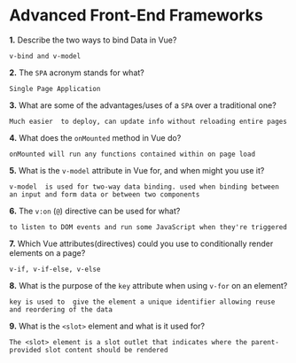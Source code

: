 # Advanced Front-End Frameworks


**1.** Describe the two ways to bind Data in Vue?
<!-- enter you answer in the space below -->
```
v-bind and v-model
```

**2.** The `SPA` acronym stands for what?
<!-- enter you answer in the space below -->
```
Single Page Application
```
**3.** What are some of the advantages/uses of a `SPA` over a traditional one?
<!-- enter you answer in the space below -->
```
Much easier  to deploy, can update info without reloading entire pages
```
**4.** What does the `onMounted` method in Vue do?
<!-- enter you answer in the space below -->
```
onMounted will run any functions contained within on page load
```
**5.** What is the `v-model` attribute in Vue for, and when might you use it?
<!-- enter you answer in the space below -->
```
v-model  is used for two-way data binding. used when binding between an input and form data or between two components
```
**6.** The `v:on` (`@`) directive can be used for what?
<!-- enter you answer in the space below -->
```
to listen to DOM events and run some JavaScript when they're triggered
```
**7.** Which Vue attributes(directives) could you use to conditionally render elements on a page?
<!-- enter you answer in the space below -->
```
v-if, v-if-else, v-else
```
**8.** What is the purpose of the `key` attribute when using `v-for` on an element?
<!-- enter you answer in the space below -->
```
key is used to  give the element a unique identifier allowing reuse and reordering of the data
```
**9.** What is the `<slot>` element and what is it used for?
<!-- enter you answer in the space below -->
```
The <slot> element is a slot outlet that indicates where the parent-provided slot content should be rendered
```